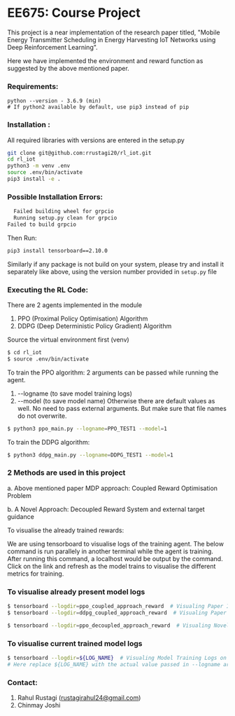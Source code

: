 # EE675: Course Project
This project is a near implementation of the research paper titled, "Mobile Energy Transmitter Scheduling in Energy Harvesting IoT Networks using Deep Reinforcement Learning".

Here we have implemented the environment and reward function as suggested by the above mentioned paper.

### Requirements:
```
python --version - 3.6.9 (min)
# If python2 available by default, use pip3 instead of pip
```
### Installation :
All required libraries with versions are entered in the setup.py
```bash
git clone git@github.com:rrustagi20/rl_iot.git
cd rl_iot
python3 -m venv .env
source .env/bin/activate
pip3 install -e .
```

### Possible Installation Errors:
```bash
  Failed building wheel for grpcio
  Running setup.py clean for grpcio
Failed to build grpcio
```
Then Run:
```bash
pip3 install tensorboard==2.10.0
```
Similarly if any package is not build on your system, please try and install it separately like above, using the version number provided in `setup.py` file
### Executing the RL Code:

There are 2 agents implemented in the module
1. PPO (Proximal Policy Optimisation) Algorithm
2. DDPG (Deep Deterministic Policy Gradient) Algorithm

Source the virtual environment first (venv)
```bash
$ cd rl_iot
$ source .env/bin/activate
```
To train the PPO algorithm:
2 arguments can be passed while running the agent.
1. --logname (to save model training logs)
2. --model (to save model name)
Otherwise there are default values as well. No need to pass external arguments. But make sure that file names do not overwrite.

```bash
$ python3 ppo_main.py --logname=PPO_TEST1 --model=1
```
To train the DDPG algorithm:
```bash
$ python3 ddpg_main.py --logname=DDPG_TEST1 --model=1
```
### 2 Methods are used in this project
a. Above mentioned paper MDP approach: Coupled Reward Optimisation Problem

b. A Novel Approach: Decoupled Reward System and external target guidance

To visualise the already trained rewards:

We are using tensorboard to visualise logs of the training agent. 
The below command is run parallely in another terminal while the agent is training.
After running this command, a localhost would be output by the command. 
Click on the link and refresh as the model trains to visualise the different metrics for training.

### To visualise already present model logs
```bash
$ tensorboard --logdir=ppo_coupled_approach_reward  # Visualing Paper Implementation Results on Already Trained PPO Algorithm
$ tensorboard --logdir=ddpg_coupled_approach_reward  # Visualing Paper Implementation Results on Already Trained DDPG Algorithm

$ tensorboard --logdir=ppo_decoupled_approach_reward  # Visualing Novel Approach Results on Already Trained PPO Algorithm
```
### To visualise current trained model logs
```bash
$ tensorboard --logdir=${LOG_NAME}  # Visualing Model Training Logs on Trained Algorithm
# Here replace ${LOG_NAME} with the actual value passed in --logname argument
```
### Contact:
1. Rahul Rustagi (rustagirahul24@gmail.com)
2. Chinmay Joshi
